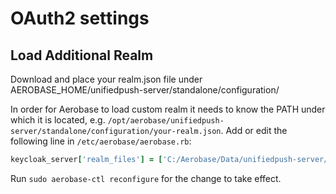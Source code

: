 # OAuth2 settings
## Load Additional Realm

Download and place your realm.json file under AEROBASE_HOME/unifiedpush-server/standalone/configuration/

In order for Aerobase to load custom realm it needs to know the PATH under which it is located, e.g.
`/opt/aerobase/unifiedpush-server/standalone/configuration/your-realm.json`. Add or edit the following line in `/etc/aerobase/aerobase.rb`:

```ruby
keycloak_server['realm_files'] = ['C:/Aerobase/Data/unifiedpush-server/standalone/configuration/your-realm.json']
```

Run `sudo aerobase-ctl reconfigure` for the change to take effect.
